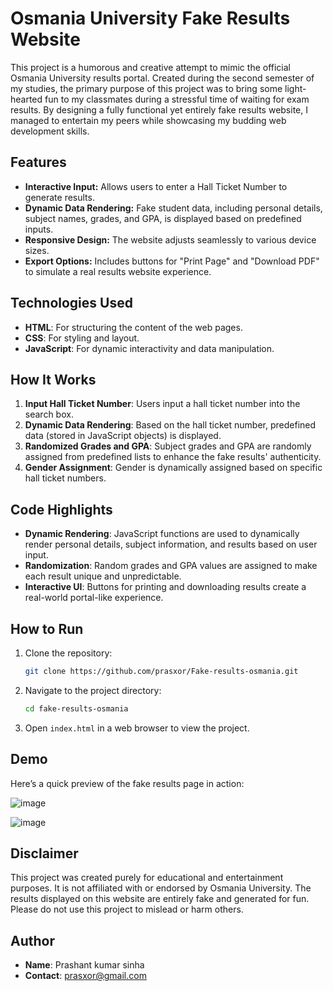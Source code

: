 # Osmania University Fake Results Website

This project is a humorous and creative attempt to mimic the official Osmania University results portal. Created during the second semester of my studies, the primary purpose of this project was to bring some light-hearted fun to my classmates during a stressful time of waiting for exam results. By designing a fully functional yet entirely fake results website, I managed to entertain my peers while showcasing my budding web development skills.

## Features

- **Interactive Input:** Allows users to enter a Hall Ticket Number to generate results.
- **Dynamic Data Rendering:** Fake student data, including personal details, subject names, grades, and GPA, is displayed based on predefined inputs.
- **Responsive Design:** The website adjusts seamlessly to various device sizes.
- **Export Options:** Includes buttons for "Print Page" and "Download PDF" to simulate a real results website experience.

## Technologies Used

- **HTML**: For structuring the content of the web pages.
- **CSS**: For styling and layout.
- **JavaScript**: For dynamic interactivity and data manipulation.

## How It Works

1. **Input Hall Ticket Number**: Users input a hall ticket number into the search box.
2. **Dynamic Data Rendering**: Based on the hall ticket number, predefined data (stored in JavaScript objects) is displayed.
3. **Randomized Grades and GPA**: Subject grades and GPA are randomly assigned from predefined lists to enhance the fake results' authenticity.
4. **Gender Assignment**: Gender is dynamically assigned based on specific hall ticket numbers.

## Code Highlights

- **Dynamic Rendering**: JavaScript functions are used to dynamically render personal details, subject information, and results based on user input.
- **Randomization**: Random grades and GPA values are assigned to make each result unique and unpredictable.
- **Interactive UI**: Buttons for printing and downloading results create a real-world portal-like experience.

## How to Run

1. Clone the repository:
    
    ```bash
    git clone https://github.com/prasxor/Fake-results-osmania.git
    ```
    
2. Navigate to the project directory:
    
    ```bash
    cd fake-results-osmania
    ```
    
3. Open `index.html` in a web browser to view the project.

## Demo

Here’s a quick preview of the fake results page in action:

![image](https://github.com/user-attachments/assets/5bd0670f-f6bb-4d2c-9e10-0d94dcd6500c)

![image](https://github.com/user-attachments/assets/621fafb6-0bcc-4ea1-bfaa-a5dbb63c7dac)


## Disclaimer

This project was created purely for educational and entertainment purposes. It is not affiliated with or endorsed by Osmania University. The results displayed on this website are entirely fake and generated for fun. Please do not use this project to mislead or harm others.

## Author

- **Name**: Prashant kumar sinha
- **Contact**: prasxor@gmail.com
